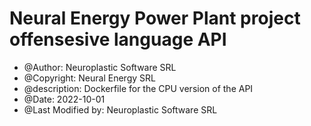 # Neural Energy Power Plant project offensesive language API

 - @Author: Neuroplastic Software SRL
 - @Copyright: Neural Energy SRL
 - @description: Dockerfile for the CPU version of the API
 - @Date: 2022-10-01
 - @Last Modified by:   Neuroplastic Software SRL